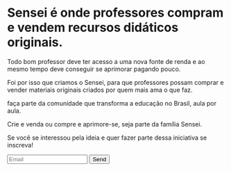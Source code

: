 
# Sensei é onde professores compram e vendem recursos didáticos originais.



Todo bom professor deve ter acesso a uma nova fonte de renda e ao mesmo tempo deve conseguir se aprimorar pagando pouco. 

Foi por isso que criamos o Sensei, para que professores possam comprar e vender materiais originais criados por quem mais ama o que faz.

faça parte da comunidade que transforma a educação no Brasil, aula por aula.

Crie e venda ou compre e aprimore-se, seja parte da família Sensei.


Se você se interessou pela ideia e quer fazer parte dessa iniciativa se inscreva!

<form action="http://formspree.io/araujo.vitor_ga1@hotmail.com" method="post">
  <input type="email" name="_replyto" placeholder="Email">
  <input type="submit" value="Send">
</form>

<!--
### Jekyll Themes

Your Pages site will use the layout and styles from the Jekyll theme you have selected in your [repository settings](https://github.com/vYou can use the [editor on GitHub](https://github.com/vitor-araujo/vitor-araujo.github.io/edit/master/index.md) to maintain and preview the content for your website in Markdown files.
18
​
19
Whenever you commit to this repository, GitHub Pages will run [Jekyll](https://jekyllrb.com/) to rebuild the pages in your site, from the content in your Markdown files.
20
​
21
### Markdown
22
​
23
Markdown is a lightweight and easy-to-use syntax for styling your writing. It includes conventions for
24
​
25
```markdown
26
Syntax highlighted code block
27
​
28
# Header 1
29
## Header 2
30
### Header 3
31
​
32
- Bulleted
33
- List
34
​
35
1. Numbered
36
2. List
37
​
38
**Bold** and _Italic_ and `Code` text
39
​
40
[Link](url) and ![Image](src)itor-araujo/vitor-araujo.github.io/settings). The name of this theme is saved in the Jekyll `_config.yml` configuration file.

### Support or Contact

Having trouble with Pages? Check out our [documentation](https://help.github.com/categories/github-pages-basics/) or [contact support](https://github.com/contact) and we’ll help you sort it out.

-->
